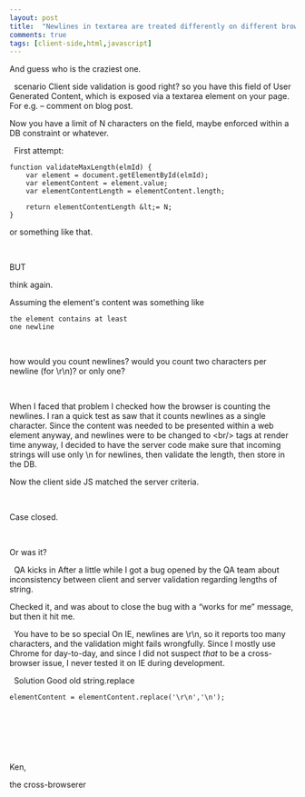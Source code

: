 ```yaml
---
layout: post
title:  "Newlines in textarea are treated differently on different browsers"
comments: true
tags: [client-side,html,javascript]
---
```



And guess who is the craziest one.

&#160;
scenario
Client side validation is good right? so you have this field of User Generated Content, which is exposed via a textarea element on your page. For e.g. – comment on blog post.

Now you have a limit of N characters on the field, maybe enforced within a DB constraint or whatever.

&#160;
First attempt:
```
function validateMaxLength(elmId) {
	var element = document.getElementById(elmId);
	var elementContent = element.value;
	var elementContentLength = elementContent.length;
	
	return elementContentLength &lt;= N;
}
```

or something like that.

&#160;

BUT

think again.

Assuming the element's content was something like

```
the element contains at least
one newline
```

&#160;

how would you count newlines? would you count two characters per newline (for \r\n)? or only one?

&#160;

When I faced that problem I checked how the browser is counting the newlines. I ran a quick test as saw that it counts newlines as a single character. Since the content was needed to be presented within a web element anyway, and newlines were to be changed to <br/&gt; tags at render time anyway, I decided to have the server code make sure that incoming strings will use only \n for newlines, then validate the length, then store in the DB. 

Now the client side JS matched the server criteria. 

&#160;

Case closed.

&#160;

Or was it?

&#160;
QA kicks in
After a little while I got a bug opened by the QA team about inconsistency between client and server validation regarding lengths of string. 

Checked it, and was about to close the bug with a “works for me” message, but then it hit me. 

&#160;
You have to be so special
On IE, newlines are \r\n, so it reports too many characters, and the validation might fails wrongfully. Since I mostly use Chrome for day-to-day, and since I did not suspect *that* to be a cross-browser issue, I never tested it on IE during development.

&#160;
Solution
Good old string.replace

```
elementContent = elementContent.replace('\r\n','\n');
```

&#160;

&#160;

&#160;

Ken, 

the cross-browserer

